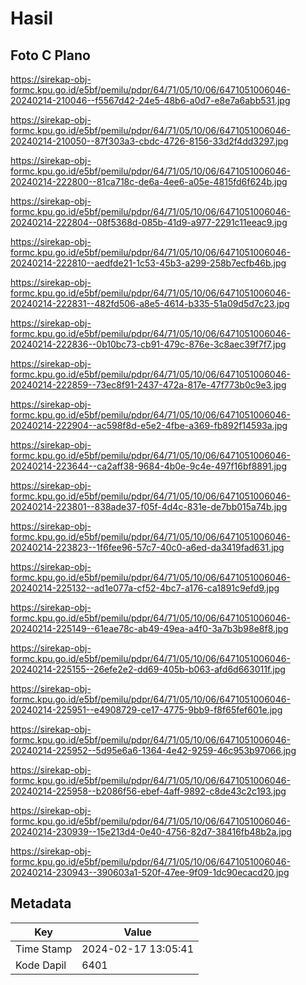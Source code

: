 # Hasil

## Foto C Plano

https://sirekap-obj-formc.kpu.go.id/e5bf/pemilu/pdpr/64/71/05/10/06/6471051006046-20240214-210046--f5567d42-24e5-48b6-a0d7-e8e7a6abb531.jpg

https://sirekap-obj-formc.kpu.go.id/e5bf/pemilu/pdpr/64/71/05/10/06/6471051006046-20240214-210050--87f303a3-cbdc-4726-8156-33d2f4dd3297.jpg

https://sirekap-obj-formc.kpu.go.id/e5bf/pemilu/pdpr/64/71/05/10/06/6471051006046-20240214-222800--81ca718c-de6a-4ee6-a05e-4815fd6f624b.jpg

https://sirekap-obj-formc.kpu.go.id/e5bf/pemilu/pdpr/64/71/05/10/06/6471051006046-20240214-222804--08f5368d-085b-41d9-a977-2291c11eeac9.jpg

https://sirekap-obj-formc.kpu.go.id/e5bf/pemilu/pdpr/64/71/05/10/06/6471051006046-20240214-222810--aedfde21-1c53-45b3-a299-258b7ecfb46b.jpg

https://sirekap-obj-formc.kpu.go.id/e5bf/pemilu/pdpr/64/71/05/10/06/6471051006046-20240214-222831--482fd506-a8e5-4614-b335-51a09d5d7c23.jpg

https://sirekap-obj-formc.kpu.go.id/e5bf/pemilu/pdpr/64/71/05/10/06/6471051006046-20240214-222836--0b10bc73-cb91-479c-876e-3c8aec39f7f7.jpg

https://sirekap-obj-formc.kpu.go.id/e5bf/pemilu/pdpr/64/71/05/10/06/6471051006046-20240214-222859--73ec8f91-2437-472a-817e-47f773b0c9e3.jpg

https://sirekap-obj-formc.kpu.go.id/e5bf/pemilu/pdpr/64/71/05/10/06/6471051006046-20240214-222904--ac598f8d-e5e2-4fbe-a369-fb892f14593a.jpg

https://sirekap-obj-formc.kpu.go.id/e5bf/pemilu/pdpr/64/71/05/10/06/6471051006046-20240214-223644--ca2aff38-9684-4b0e-9c4e-497f16bf8891.jpg

https://sirekap-obj-formc.kpu.go.id/e5bf/pemilu/pdpr/64/71/05/10/06/6471051006046-20240214-223801--838ade37-f05f-4d4c-831e-de7bb015a74b.jpg

https://sirekap-obj-formc.kpu.go.id/e5bf/pemilu/pdpr/64/71/05/10/06/6471051006046-20240214-223823--1f6fee96-57c7-40c0-a6ed-da3419fad631.jpg

https://sirekap-obj-formc.kpu.go.id/e5bf/pemilu/pdpr/64/71/05/10/06/6471051006046-20240214-225132--ad1e077a-cf52-4bc7-a176-ca1891c9efd9.jpg

https://sirekap-obj-formc.kpu.go.id/e5bf/pemilu/pdpr/64/71/05/10/06/6471051006046-20240214-225149--61eae78c-ab49-49ea-a4f0-3a7b3b98e8f8.jpg

https://sirekap-obj-formc.kpu.go.id/e5bf/pemilu/pdpr/64/71/05/10/06/6471051006046-20240214-225155--26efe2e2-dd69-405b-b063-afd6d663011f.jpg

https://sirekap-obj-formc.kpu.go.id/e5bf/pemilu/pdpr/64/71/05/10/06/6471051006046-20240214-225951--e4908729-ce17-4775-9bb9-f8f65fef601e.jpg

https://sirekap-obj-formc.kpu.go.id/e5bf/pemilu/pdpr/64/71/05/10/06/6471051006046-20240214-225952--5d95e6a6-1364-4e42-9259-46c953b97066.jpg

https://sirekap-obj-formc.kpu.go.id/e5bf/pemilu/pdpr/64/71/05/10/06/6471051006046-20240214-225958--b2086f56-ebef-4aff-9892-c8de43c2c193.jpg

https://sirekap-obj-formc.kpu.go.id/e5bf/pemilu/pdpr/64/71/05/10/06/6471051006046-20240214-230939--15e213d4-0e40-4756-82d7-38416fb48b2a.jpg

https://sirekap-obj-formc.kpu.go.id/e5bf/pemilu/pdpr/64/71/05/10/06/6471051006046-20240214-230943--390603a1-520f-47ee-9f09-1dc90ecacd20.jpg


## Metadata

| Key        | Value               |
| ---------- | ------------------- |
| Time Stamp | 2024-02-17 13:05:41 |
| Kode Dapil | 6401                |



